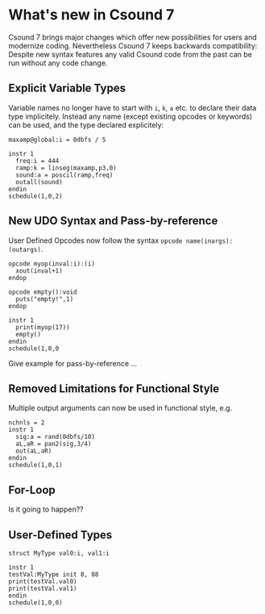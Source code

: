 # What's new in Csound 7

Csound 7 brings major changes which offer new possibilities for users and modernize coding. Nevertheless Csound 7 keeps backwards compatibility: Despite new syntax features any valid Csound code from the past can be run without any code change.

## Explicit Variable Types

Variable names no longer have to start with `i`, `k`, `a` etc. to declare their data type implicitely. Instead any name (except existing opcodes or keywords) can be used, and the type declared explicitely:

```
maxamp@global:i = 0dbfs / 5

instr 1
  freq:i = 444
  ramp:k = linseg(maxamp,p3,0)
  sound:a = poscil(ramp,freq)
  outall(sound)
endin
schedule(1,0,2)
```

## New UDO Syntax and Pass-by-reference

User Defined Opcodes now follow the syntax `opcode name(inargs):(outargs)`. 

```
opcode myop(inval:i):(i)
  xout(inval+1)
endop

opcode empty():void
  puts("empty!",1)
endop

instr 1
  print(myop(17))
  empty()
endin
schedule(1,0,0
```

Give example for pass-by-reference ...

## Removed Limitations for Functional Style

Multiple output arguments can now be used in functional style, e.g.

```
nchnls = 2
instr 1
  sig:a = rand(0dbfs/10)
  aL,aR = pan2(sig,3/4)
  out(aL,aR)
endin
schedule(1,0,1)
```

## For-Loop

Is it going to happen??

## User-Defined Types

```
struct MyType val0:i, val1:i

instr 1
testVal:MyType init 8, 88
print(testVal.val0)
print(testVal.val1)
endin
schedule(1,0,0)
```
